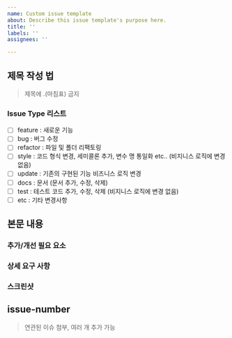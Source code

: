 ```yaml
---
name: Custom issue template
about: Describe this issue template's purpose here.
title: ''
labels: ''
assignees: ''

---
```


## 제목 작성 법

[Issue type]: [제목]
> 제목에 .(마침표) 금지   
  
### Issue Type 리스트 
- [ ] feature : 새로운 기능 
- [ ] bug : 버그 수정 
- [ ] refactor : 파일 및 폴더 리팩토링
- [ ] style : 코드 형식 변경, 세미콜론 추가, 변수 명 통일화 etc.. (비지니스 로직에 변경 없음)
- [ ] update : 기존의 구현된 기능 비즈니스 로직 변경 
- [ ] docs : 문서 (문서 추가, 수정, 삭제) 
- [ ] test : 테스트 코드 추가, 수정, 삭제 (비지니스 로직에 변경 없음) 
- [ ] etc : 기타 변경사항 

## 본문 내용

### 추가/개선 필요 요소

### 상세 요구 사항

### 스크린샷

## issue-number 
> 연관된 이슈 첨부, 여러 개 추가 가능
